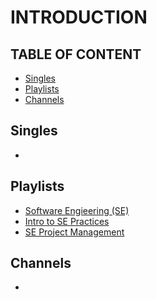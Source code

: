 # INTRODUCTION

## TABLE OF CONTENT
- [Singles](#Singles)
- [Playlists](#Playlists)
- [Channels](#Channels)

## Singles
-

## Playlists
- [Software Engieering (SE)](https://www.youtube.com/playlist?list=PLrjkTql3jnm9b5nr-ggx7Pt1G4UAHeFlJ)
- [Intro to SE Practices](https://www.youtube.com/playlist?list=PLJhTWoCm8I6DoBCXZh6kI8CTik5jBO9Q9)
- [SE Project Management](https://www.youtube.com/playlist?list=PLQ-nEJNYlEV29CBLzIDxcogm6CEZjVad2)
  
## Channels
-

